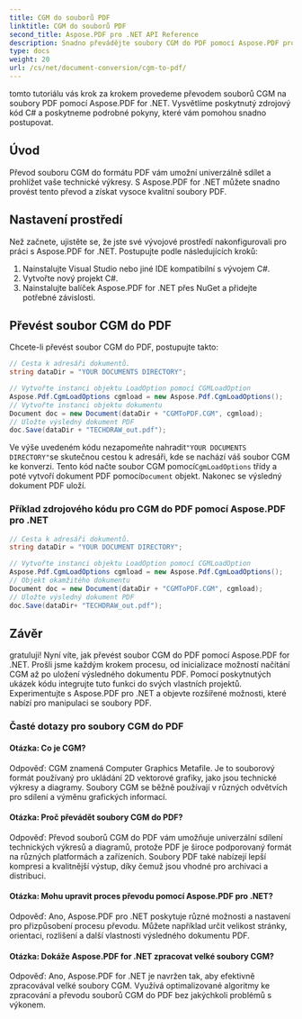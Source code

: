 ```yaml
---
title: CGM do souborů PDF
linktitle: CGM do souborů PDF
second_title: Aspose.PDF pro .NET API Reference
description: Snadno převádějte soubory CGM do PDF pomocí Aspose.PDF pro .NET.
type: docs
weight: 20
url: /cs/net/document-conversion/cgm-to-pdf/
---
```

tomto tutoriálu vás krok za krokem provedeme převodem souborů CGM na soubory PDF pomocí Aspose.PDF for .NET. Vysvětlíme poskytnutý zdrojový kód C# a poskytneme podrobné pokyny, které vám pomohou snadno postupovat.

## Úvod

Převod souboru CGM do formátu PDF vám umožní univerzálně sdílet a prohlížet vaše technické výkresy. S Aspose.PDF for .NET můžete snadno provést tento převod a získat vysoce kvalitní soubory PDF.

## Nastavení prostředí

Než začnete, ujistěte se, že jste své vývojové prostředí nakonfigurovali pro práci s Aspose.PDF for .NET. Postupujte podle následujících kroků:

1. Nainstalujte Visual Studio nebo jiné IDE kompatibilní s vývojem C#.
2. Vytvořte nový projekt C#.
3. Nainstalujte balíček Aspose.PDF for .NET přes NuGet a přidejte potřebné závislosti.

## Převést soubor CGM do PDF

Chcete-li převést soubor CGM do PDF, postupujte takto:

```csharp
// Cesta k adresáři dokumentů.
string dataDir = "YOUR DOCUMENTS DIRECTORY";

// Vytvořte instanci objektu LoadOption pomocí CGMLoadOption
Aspose.Pdf.CgmLoadOptions cgmload = new Aspose.Pdf.CgmLoadOptions();
// Vytvořte instanci objektu dokumentu
Document doc = new Document(dataDir + "CGMToPDF.CGM", cgmload);
// Uložte výsledný dokument PDF
doc.Save(dataDir + "TECHDRAW_out.pdf");
```

 Ve výše uvedeném kódu nezapomeňte nahradit`"YOUR DOCUMENTS DIRECTORY"`se skutečnou cestou k adresáři, kde se nachází váš soubor CGM ke konverzi. Tento kód načte soubor CGM pomocí`CgmLoadOptions` třídy a poté vytvoří dokument PDF pomocí`Document` objekt. Nakonec se výsledný dokument PDF uloží.

### Příklad zdrojového kódu pro CGM do PDF pomocí Aspose.PDF pro .NET

```csharp
// Cesta k adresáři dokumentů.
string dataDir = "YOUR DOCUMENT DIRECTORY";

// Vytvořte instanci objektu LoadOption pomocí CGMLoadOption
Aspose.Pdf.CgmLoadOptions cgmload = new Aspose.Pdf.CgmLoadOptions();
// Objekt okamžitého dokumentu
Document doc = new Document(dataDir + "CGMToPDF.CGM", cgmload);
// Uložte výsledný dokument PDF
doc.Save(dataDir+ "TECHDRAW_out.pdf");
```

## Závěr

gratuluji! Nyní víte, jak převést soubor CGM do PDF pomocí Aspose.PDF for .NET. Prošli jsme každým krokem procesu, od inicializace možností načítání CGM až po uložení výsledného dokumentu PDF. Pomocí poskytnutých ukázek kódu integrujte tuto funkci do svých vlastních projektů. Experimentujte s Aspose.PDF pro .NET a objevte rozšířené možnosti, které nabízí pro manipulaci se soubory PDF.

### Časté dotazy pro soubory CGM do PDF

#### Otázka: Co je CGM?

Odpověď: CGM znamená Computer Graphics Metafile. Je to souborový formát používaný pro ukládání 2D vektorové grafiky, jako jsou technické výkresy a diagramy. Soubory CGM se běžně používají v různých odvětvích pro sdílení a výměnu grafických informací.

#### Otázka: Proč převádět soubory CGM do PDF?

Odpověď: Převod souborů CGM do PDF vám umožňuje univerzální sdílení technických výkresů a diagramů, protože PDF je široce podporovaný formát na různých platformách a zařízeních. Soubory PDF také nabízejí lepší kompresi a kvalitnější výstup, díky čemuž jsou vhodné pro archivaci a distribuci.

#### Otázka: Mohu upravit proces převodu pomocí Aspose.PDF pro .NET?

Odpověď: Ano, Aspose.PDF pro .NET poskytuje různé možnosti a nastavení pro přizpůsobení procesu převodu. Můžete například určit velikost stránky, orientaci, rozlišení a další vlastnosti výsledného dokumentu PDF.

#### Otázka: Dokáže Aspose.PDF for .NET zpracovat velké soubory CGM?

Odpověď: Ano, Aspose.PDF for .NET je navržen tak, aby efektivně zpracovával velké soubory CGM. Využívá optimalizované algoritmy ke zpracování a převodu souborů CGM do PDF bez jakýchkoli problémů s výkonem.